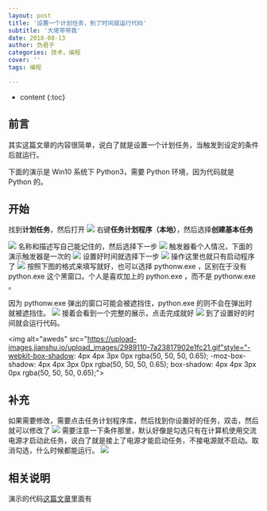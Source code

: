 ```yaml
---
layout: post
title: '设置一个计划任务，到了时间就运行代码'
subtitle: '大佬带带我'
date: 2018-08-13
author: 伪君子
categories: 技术，编程
cover: ''
tags: 编程

---
```


* content
{:toc}
##  前言
其实这篇文章的内容很简单，说白了就是设置一个计划任务，当触发到设定的条件后就运行。

下面的演示是 Win10 系统下 Python3，需要 Python 环境，因为代码就是 Python 的。
##  开始
找到**计划任务**，然后打开
![](https://upload-images.jianshu.io/upload_images/2989110-8c969704d4e883b4.png?imageMogr2/auto-orient/strip%7CimageView2/2/w/1240)
右键**任务计划程序（本地）**，然后选择**创建基本任务**

![](https://upload-images.jianshu.io/upload_images/2989110-7771824effc8d853.gif)
名称和描述写自己能记住的，然后选择下一步
![](https://upload-images.jianshu.io/upload_images/2989110-d47737c97ced7ff7.png?imageMogr2/auto-orient/strip%7CimageView2/2/w/1240)
触发器看个人情况，下面的演示触发器是一次的
![](https://upload-images.jianshu.io/upload_images/2989110-b274b8fcc13f1eec.png?imageMogr2/auto-orient/strip%7CimageView2/2/w/1240)
设置好时间就选择下一步
![](https://upload-images.jianshu.io/upload_images/2989110-63a66b49b0bf7622.png?imageMogr2/auto-orient/strip%7CimageView2/2/w/1240)
操作这里也就只有启动程序了
![](https://upload-images.jianshu.io/upload_images/2989110-8cefb04f0ab11d32.png?imageMogr2/auto-orient/strip%7CimageView2/2/w/1240)
按照下图的格式来填写就好，也可以选择 pythonw.exe ，区别在于没有 python.exe 这个黑窗口。个人是喜欢加上的 python.exe ，而不是 pythonw.exe 。

因为 pythonw.exe 弹出的窗口可能会被遮挡住，python.exe 的则不会在弹出时就被遮挡住。
![](https://upload-images.jianshu.io/upload_images/2989110-044313c02e9bb5c3.png?imageMogr2/auto-orient/strip%7CimageView2/2/w/1240)
接着会看到一个完整的展示，点击完成就好
![](https://upload-images.jianshu.io/upload_images/2989110-2030eac53c54586a.png?imageMogr2/auto-orient/strip%7CimageView2/2/w/1240)
到了设置好的时间就会运行代码。

<img alt="aweds" src="https://upload-images.jianshu.io/upload_images/2989110-7a23817902e1fc21.gif"style="-webkit-box-shadow: 4px 4px 3px 0px rgba(50, 50, 50, 0.65);
-moz-box-shadow:    4px 4px 3px 0px rgba(50, 50, 50, 0.65);
box-shadow:         4px 4px 3px 0px rgba(50, 50, 50, 0.65);"></img>

##  补充
如果需要修改，需要点击任务计划程序库，然后找到你设置好的任务，双击，然后就可以修改了
![](https://upload-images.jianshu.io/upload_images/2989110-afe0e5d77f67f14e.png?imageMogr2/auto-orient/strip%7CimageView2/2/w/1240)
需要注意一下条件那里，默认好像是勾选只有在计算机使用交流电源才启动此任务，说白了就是接上了电源才能启动任务，不接电源就不启动。取消勾选，什么时候都能运行。
![](https://upload-images.jianshu.io/upload_images/2989110-c5141705c360e2dd.png?imageMogr2/auto-orient/strip%7CimageView2/2/w/1240)

##  相关说明

演示的代码[这篇文章](https://weijunzii.github.io/2018/07/21/Use-Python-Draw-a-Heart.html)里面有